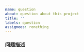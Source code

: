 ```yaml
---
name: question
about: question about this project
title: ''
labels: question
assignees: ronething
---
```


<!--
请确保您已经对相关 issue 进行查看并没有找到对应的解决方案 
否则 issue 可能会被关闭
-->

### 问题描述

<!-- 请尽可能详细描述你遇到的问题，谢谢 -->
